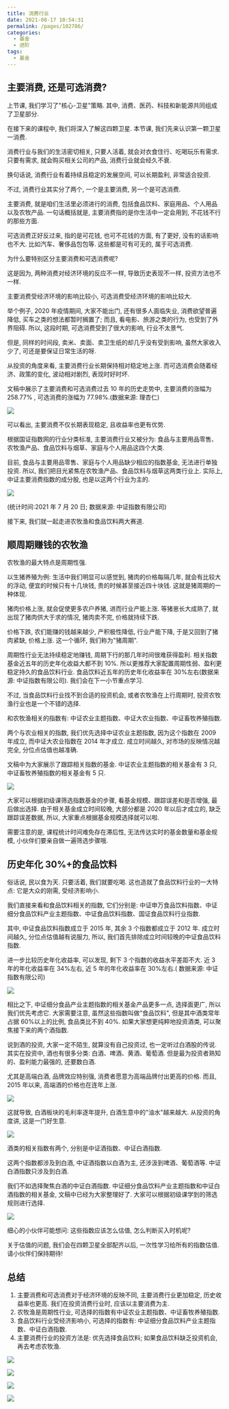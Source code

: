 ```yaml
---
title: 消费行业
date: 2021-08-17 10:54:31
permalink: /pages/102786/
categories:
  - 基金
  - 进阶
tags:
  - 基金
---
```


## 主要消费, 还是可选消费?

上节课, 我们学习了"核心-卫星"策略. 其中, 消费、医药、科技和新能源共同组成了卫星部分.

在接下来的课程中, 我们将深入了解这四颗卫星. 本节课, 我们先来认识第一颗卫星一消费.

消费行业与我们的生活密切相关, 只要人活着, 就会对衣食住行、吃喝玩乐有需求. 只要有需求, 就会购买相关公司的产品, 消费行业就会经久不衰.

换句话说, 消费行业有着持续且稳定的发展空间, 可以长期盈利, 非常适合投资.

不过, 消费行业其实分了两个, 一个是主要消费, 另一个是可选消费.

主要消费, 就是咱们生活里必须进行的消费, 包括食品饮料、家庭用品、个人用品以及农牧产品. 一句话概括就是, 主要消费指的是你生活中一定会用到, 不花钱不行的那些方面.

可选消费正好反过来, 指的是可花钱, 也可不花钱的方面, 有了更好, 没有的话影响也不大. 比如汽车、奢侈品包包等. 这些都是可有可无的, 属于可选消费.

为什么要特别区分主要消费和可选消费呢?

这是因为, 两种消费对经济环境的反应不一样, 导致历史表现不一样, 投资方法也不一样.

主要消费受经济环境的影响比较小, 可选消费受经济环境的影响比较大.

举个例子, 2020 年疫情期间, 大家不能出门, 还有很多人面临失业, 消费欲望普遍降低, 买车之类的想法都暂时搁置了; 而且, 看电影、旅游之类的行为, 也受到了外界阻碍. 所以, 这段时期, 可选消费受到了很大的影响, 行业不太景气.

但是, 同样的时间段, 卖米、卖面、卖卫生纸的却几乎没有受到影响, 虽然大家收入少了, 可还是要保证日常生活的呀.

从投资的角度来看, 主要消费行业长期保持相对稳定地上涨. 而可选消费会随着经济、政策的变化, 波动相对剧烈, 表现时好时坏.

文稿中展示了主要消费和可选消费过去 10 年的历史走势中, 主要消费的涨幅为 258.77% , 可选消费的涨幅为 77.98%.(数据来源: 理杏仁)

![](../../.vuepress/public/img/fund/234.png)

可以看出, 主要消费不仅长期表现稳定, 且收益率也更有优势.

根据国证指数网的行业分类标准, 主要消费行业又被分为: 食品与主要用品零售、农牧渔产品、食品饮料与烟草、家庭与个人用品这四个大类.

目前, 食品与主要用品零售、家庭与个人用品缺少相应的指数基金, 无法进行单独投资. 所以, 我们把目光紧焦在农牧渔产品、食品饮料与烟草这两类行业上. 实际上, 中证主要消费指数的成分股, 也是以这两个行业为主的.

![](../../.vuepress/public/img/fund/235.png)

(统计时间:2021 年 7 月 20 日; 数据来源: 中证指数有限公司)

接下来, 我们就一起走进农牧渔和食品饮料两大赛道.

## 顺周期赚钱的农牧渔

农牧渔的最大特点是周期性强.

以生猪养殖为例: 生活中我们明显可以感觉到, 猪肉的价格每隔几年, 就会有比较大的浮动, 便宜的时候只有十几块钱, 贵的时候甚至接近四十块钱. 这就是猪周期的一种体现.

猪肉价格上涨, 就会促使更多农户养猪, 进而行业产能上涨. 等猪崽长大成熟了, 就出现了猪肉供大于求的情况, 猪肉卖不完, 价格就持续下跌.

价格下跌, 农们能赚的钱越来越少, 产积极性降低, 行业产能下降, 于是又回到了猪肉紧缺, 价格上涨. 这一个循环, 我们称为"猪周期".

周期性行业无法持续稳定地赚钱, 周期下行的那几年时间很难获得盈利. 相关指数基金近五年的历史年化收益大都不到 10%. 所以更推荐大家配置周期性弱、盈利更稳定持久的食品饮料行业. 食品饮料近五年的历史年化收益率在 30%左右(数据来源: 中证指数有限公司). 我们会在下一小节重点学习.

不过, 当食品饮料行业找不到合适的投资机会, 或者农牧渔在上行周期时, 投资农牧渔行业也是一个不错的选择.

和农牧渔相关的指数有: 中证农业主题指数、中证大农业指数、中证畜牧养殖指数.

两个与农业相关的指数, 我们优先选择中证农业主题指数, 因为这个指数在 2009 年成立, 而中证大农业指数在 2014 年才成立. 成立时间越久, 对市场的反映情况越完全, 分位点估值也越准确.

文稿中为大家展示了跟踪相关指数的基金. 中证农业主题指数的相关基金有 3 只, 中证畜牧养殖指数的相关基金有 5 只.

![](../../.vuepress/public/img/fund/236.jpeg)

大家可以根据初级课筛选指数基金的步骤, 看基金规模、跟踪误差和是否增强, 最后做出选择. 由于相关基金成立时间较晚, 大部分都是 2020 年以后才成立的, 缺乏跟踪误差数据, 所以, 大家重点根据基金规模选择就可以啦.

需要注意的是, 课程统计时间难免存在滞后性, 无法传达实时的基金数量和基金规模, 小伙伴们要亲自做一遍筛选步骤哦.

## 历史年化 30%+的食品饮料

俗话说, 民以食为天. 只要活着, 我们就要吃喝. 这也造就了食品饮料行业的一大特点: 它是大众的刚需, 受经济影响小.

我们直接来看和食品饮料相关的指数, 它们分别是: 中证申万食品饮料指数、中证细分食品饮料产业主题指数、中证食品饮料指数、国证食品饮料行业指数.

其中, 中证食品饮料指数成立于 2015 年, 其余 3 个指数都成立于 2012 年. 成立时间越久, 分位点估值越有说服力, 所以, 我们首先排除成立时间较晚的中证食品饮料指数.

进一步比较历史年化收益率, 可以发现, 剩下 3 个指数的收益水平差距不大. 近 3 年的年化收益率在 34%左右, 近 5 年的年化收益率在 30%左右.( 数据来源: 中证指数有限公司)

![](../../.vuepress/public/img/fund/237.png)

相比之下, 中证细分食品产业主题指数的相关基金产品更多一点, 选择面更广, 所以我们优先考虑它. 大家需要注意, 虽然这些指数叫做"食品饮料", 但是其中酒类常年占据 60%以上的比例, 食品类比不到 40%. 如果大家想更纯粹地投资酒类, 可以聚焦接下来的两个酒指数.

说到酒的投资, 大家一定不陌生, 就算没有自己投资过, 也一定听过白酒股的传说. 其实在投资中, 酒也有很多分类: 白酒、啤酒、黄酒、葡萄酒. 但是最为投资者熟知的、盈利能力最强的, 还要数白酒.

尤其是高端白酒, 品牌效应特别强, 消费者愿意为高端品牌付出更高的价格. 而且, 2015 年以来, 高端酒的价格也在连年上涨.

![](../../.vuepress/public/img/fund/238.png)

这就导致, 白酒板块的毛利率逐年提升, 白酒生意中的"油水"越来越大. 从投资的角度讲, 这是一门好生意.

![](../../.vuepress/public/img/fund/239.png)

酒类的相关指数有两个, 分别是中证酒指数、中证白酒指数.

这两个指数都涉及到白酒, 中证酒指数以白酒为主, 还涉汲到啤酒、葡萄酒等. 中证白酒指数只涉及到白酒.

我们不如选择聚焦白酒的中证白酒指数. 中证细分食品饮料产业主题指数和中证白酒指数的相关基金, 文稿中已经为大家整理好了. 大家可以根据初级课学到的筛选规则进行选择.

![](../../.vuepress/public/img/fund/240.jpeg)

细心的小伙伴可能想问: 这些指数应该怎么估值, 怎么判断买入时机呢?

关于估值的问题, 我们会在四颗卫星全部配齐以后, 一次性学习给所有的指数估值. 请小伙伴们保持期待!

## 总结

1. 主要消费和可选消费对于经济环境的反映不同, 主要消费行业更加稳定, 历史收益率也更高. 我们在投资消费行业时, 应该以主要消费为主.
2. 农牧渔是周期性行业, 可选择的指数有中证农业主题指数、中证畜牧养殖指数.
3. 食品饮料行业受经济影响小, 可选择的指数有: 中证细分食品饮料产业主题指数、中证白酒指数.
4. 主要消费行业的投资方法是: 优先选择食品饮料; 如果食品饮料缺乏投资机会, 再去考虑农牧渔.

![](../../.vuepress/public/img/fund/241.jpg)

![](../../.vuepress/public/img/fund/242.jpg)

![](../../.vuepress/public/img/fund/243.jpg)

![](../../.vuepress/public/img/fund/244.jpg)
